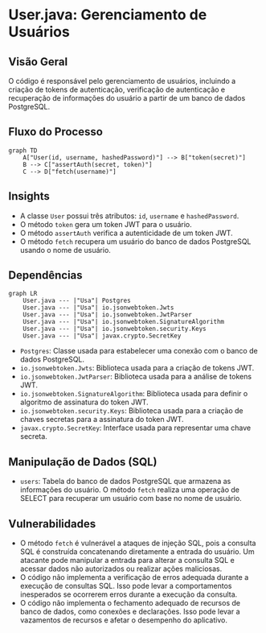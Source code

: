 # User.java: Gerenciamento de Usuários

## Visão Geral
O código é responsável pelo gerenciamento de usuários, incluindo a criação de tokens de autenticação, verificação de autenticação e recuperação de informações do usuário a partir de um banco de dados PostgreSQL.

## Fluxo do Processo
```mermaid
graph TD
    A["User(id, username, hashedPassword)"] --> B["token(secret)"]
    B --> C["assertAuth(secret, token)"]
    C --> D["fetch(username)"]
```

## Insights
- A classe `User` possui três atributos: `id`, `username` e `hashedPassword`.
- O método `token` gera um token JWT para o usuário.
- O método `assertAuth` verifica a autenticidade de um token JWT.
- O método `fetch` recupera um usuário do banco de dados PostgreSQL usando o nome de usuário.

## Dependências
```mermaid
graph LR
    User.java --- |"Usa"| Postgres
    User.java --- |"Usa"| io.jsonwebtoken.Jwts
    User.java --- |"Usa"| io.jsonwebtoken.JwtParser
    User.java --- |"Usa"| io.jsonwebtoken.SignatureAlgorithm
    User.java --- |"Usa"| io.jsonwebtoken.security.Keys
    User.java --- |"Usa"| javax.crypto.SecretKey
```
- `Postgres`: Classe usada para estabelecer uma conexão com o banco de dados PostgreSQL.
- `io.jsonwebtoken.Jwts`: Biblioteca usada para a criação de tokens JWT.
- `io.jsonwebtoken.JwtParser`: Biblioteca usada para a análise de tokens JWT.
- `io.jsonwebtoken.SignatureAlgorithm`: Biblioteca usada para definir o algoritmo de assinatura do token JWT.
- `io.jsonwebtoken.security.Keys`: Biblioteca usada para a criação de chaves secretas para a assinatura do token JWT.
- `javax.crypto.SecretKey`: Interface usada para representar uma chave secreta.

## Manipulação de Dados (SQL)
- `users`: Tabela do banco de dados PostgreSQL que armazena as informações do usuário. O método `fetch` realiza uma operação de SELECT para recuperar um usuário com base no nome de usuário.

## Vulnerabilidades
- O método `fetch` é vulnerável a ataques de injeção SQL, pois a consulta SQL é construída concatenando diretamente a entrada do usuário. Um atacante pode manipular a entrada para alterar a consulta SQL e acessar dados não autorizados ou realizar ações maliciosas.
- O código não implementa a verificação de erros adequada durante a execução de consultas SQL. Isso pode levar a comportamentos inesperados se ocorrerem erros durante a execução da consulta.
- O código não implementa o fechamento adequado de recursos de banco de dados, como conexões e declarações. Isso pode levar a vazamentos de recursos e afetar o desempenho do aplicativo.
